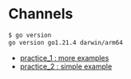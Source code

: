 # Channels

```bash
$ go version    
go version go1.21.4 darwin/arm64
```

- [practice_1 : more examples](./practice_1)
- [practice_2 : simple example](./practice_2)
